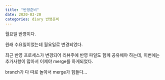 ```yaml
---
title: "반영준비"
date: 2020-03-20
categories: diary 반영준비
---
```

월요일 반영이다.

원래 수요일이었는데 월요일로 변경되었다.

최근 반영 프로세스가 변경되어 리뷰주에 반영 파일도 함께 공유해야 하는데, 이번에는 추가사항이 많아서 이제야 merge를 하게되었다.

branch가 다 따로 놀아서 merge가 힘들다...
